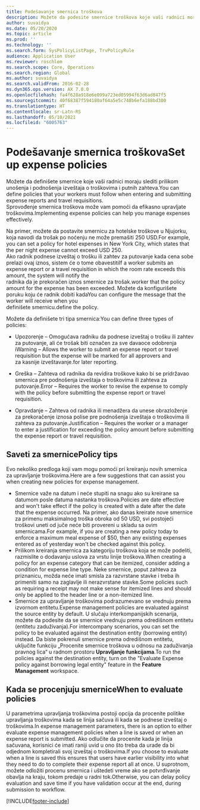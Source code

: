 ```yaml
---
title: Podešavanje smernica troškova
description: Možete da podesite smernice troškova koje vaši radnici moraju slediti prilikom unošenja i podnošenja izveštaja o troškovima i putnih zahteva u usluzi Microsoft Dynamics 365 Finance.
author: suvaidya
ms.date: 05/20/2020
ms.topic: article
ms.prod: ''
ms.technology: ''
ms.search.form: SysPolicyListPage, TrvPolicyRule
audience: Application User
ms.reviewer: roschlom
ms.search.scope: Core, Operations
ms.search.region: Global
ms.author: suvaidya
ms.search.validFrom: 2016-02-28
ms.dyn365.ops.version: AX 7.0.0
ms.openlocfilehash: fa4f628a918e6e099a723ed05994f63d6ad847f5
ms.sourcegitcommit: 40f68387f594180af64a5e5c748b6efa188bd300
ms.translationtype: HT
ms.contentlocale: sr-Latn-RS
ms.lasthandoff: 05/10/2021
ms.locfileid: "6005763"
---
```

# <a name="set-up-expense-policies"></a><span data-ttu-id="25034-103">Podešavanje smernica troškova</span><span class="sxs-lookup"><span data-stu-id="25034-103">Set up expense policies</span></span>

<span data-ttu-id="25034-104">Možete da definišete smernice koje vaši radnici moraju slediti prilikom unošenja i podnošenja izveštaja o troškovima i putnih zahteva.</span><span class="sxs-lookup"><span data-stu-id="25034-104">You can define policies that your workers must follow when entering and submitting expense reports and travel requisitions.</span></span>         
<span data-ttu-id="25034-105">Sprovođenje smernica troškova može vam pomoći da efikasno upravljate troškovima.</span><span class="sxs-lookup"><span data-stu-id="25034-105">Implementing expense policies can help you manage expenses effectively.</span></span>         

<span data-ttu-id="25034-106">Na primer, možete da postavite smernicu za hotelske troškove u Njujorku, koja navodi da trošak po noćenju ne može premašiti 250 USD.</span><span class="sxs-lookup"><span data-stu-id="25034-106">For example, you can set a policy for hotel expenses in New York City, which states that the per night expense cannot exceed USD 250.</span></span>       
<span data-ttu-id="25034-107">Ako radnik podnese izveštaj o trošku ili zahtev za putovanje kada cena sobe prelazi ovaj iznos, sistem će o tome obavestiti</span><span class="sxs-lookup"><span data-stu-id="25034-107">If a worker submits an expense report or a travel requisition in which the room rate exceeds this amount, the system will notify the</span></span>        
<span data-ttu-id="25034-108">radnika da je prekoračen iznos smernice za trošak.</span><span class="sxs-lookup"><span data-stu-id="25034-108">worker that the policy amount for the expense has been exceeded.</span></span> <span data-ttu-id="25034-109">Možete da konfigurišete poruku koju će radnik dobiti kada</span><span class="sxs-lookup"><span data-stu-id="25034-109">You can configure the message that the worker will receive when you</span></span>        
<span data-ttu-id="25034-110">definišete smernicu.</span><span class="sxs-lookup"><span data-stu-id="25034-110">define the policy.</span></span>      
        
<span data-ttu-id="25034-111">Možete da definišete tri tipa smernica:</span><span class="sxs-lookup"><span data-stu-id="25034-111">You can define three types of policies:</span></span>         
        
- <span data-ttu-id="25034-112">Upozorenje – Omogućava radniku da podnese izveštaj o trošku ili zahtev za putovanje, ali će trošak biti označen za sve davaoce odobrenja i</span><span class="sxs-lookup"><span data-stu-id="25034-112">Warning – Allows the worker to submit an expense report or travel requisition but the expense will be marked for all approvers and</span></span>        
  <span data-ttu-id="25034-113">za kasnije izveštavanje.</span><span class="sxs-lookup"><span data-stu-id="25034-113">for later reporting.</span></span>        

- <span data-ttu-id="25034-114">Greška – Zahteva od radnika da revidira troškove kako bi se pridržavao smernica pre podnošenja izveštaja o troškovima ili zahteva za putovanje.</span><span class="sxs-lookup"><span data-stu-id="25034-114">Error – Requires the worker to revise the expense to comply with the policy before submitting the expense report or travel requisition.</span></span>       
 
 - <span data-ttu-id="25034-115">Opravdanje – Zahteva od radnika ili menadžera da unese obrazloženje za prekoračenje iznosa polise pre podnošenja izveštaja o troškovima ili zahteva za putovanje.</span><span class="sxs-lookup"><span data-stu-id="25034-115">Justification – Requires the worker or a manager to enter a justification for exceeding the policy amount before submitting the expense report or travel requisition.</span></span>        

## <a name="policy-tips"></a><span data-ttu-id="25034-116">Saveti za smernice</span><span class="sxs-lookup"><span data-stu-id="25034-116">Policy tips</span></span>
<span data-ttu-id="25034-117">Evo nekoliko predloga koji vam mogu pomoći pri kreiranju novih smernica za upravljanje troškovima.</span><span class="sxs-lookup"><span data-stu-id="25034-117">Here are a few suggestions that can assist you when creating new policies for expense management.</span></span> 
* <span data-ttu-id="25034-118">Smernice važe na datum i neće stupiti na snagu ako su kreirane sa datumom posle datuma nastanka troškova.</span><span class="sxs-lookup"><span data-stu-id="25034-118">Policies are date effective and won't take effect if the policy is created with a date after the date that the expense occurred.</span></span> <span data-ttu-id="25034-119">Na primer, ako danas kreirate nove smernice za primenu maksimalnog troška obroka od 50 USD, svi postojeći troškovi uneti od juče neće biti provereni u skladu sa ovim smernicama.</span><span class="sxs-lookup"><span data-stu-id="25034-119">For example, if you are creating a new policy today to enforce a maximum meal expense of $50, then any existing expenses entered as of yesterday won't be checked against this policy.</span></span>
* <span data-ttu-id="25034-120">Prilikom kreiranja smernica za kategoriju troškova koja se može podeliti, razmislite o dodavanju uslova za vrstu linije troškova.</span><span class="sxs-lookup"><span data-stu-id="25034-120">When creating a policy for an expense category that can be itemized, consider adding a condition for expense line type.</span></span> <span data-ttu-id="25034-121">Neke smernice, poput zahteva za priznanicu, možda neće imati smisla za razvrstane stavke i treba ih primeniti samo na zaglavlje ili nerazvrstane stavke.</span><span class="sxs-lookup"><span data-stu-id="25034-121">Some policies such as requiring a receipt may not make sense for itemized lines and should only be applied to the header line or a non-itemized line.</span></span> 
* <span data-ttu-id="25034-122">Smernice za upravljanje troškovima podrazumevano se vrednuju prema izvornom entitetu.</span><span class="sxs-lookup"><span data-stu-id="25034-122">Expense management policies are evaluated against the source entity by default.</span></span> <span data-ttu-id="25034-123">U slučaju interkompanijskih scenarija, možete da podesite da se smernice vrednuju prema odredišnom entitetu (entitetu zaduživanja).</span><span class="sxs-lookup"><span data-stu-id="25034-123">For intercompany scenarios, you can set the policy to be evaluated against the destination entity (borrowing entity) instead.</span></span> <span data-ttu-id="25034-124">Da biste pokrenuli smernice prema odredišnom entitetu, uključite funkciju „Procenite smernice troškova u odnosu na zaduživanja pravnog lica“ u radnom prostoru **Upravljanje funkcijama**.</span><span class="sxs-lookup"><span data-stu-id="25034-124">To run the policies against the destination entity, turn on the "Evaluate Expense policy against borrowing legal entity" feature in the **Feature Management** workspace.</span></span>

## <a name="when-to-evaluate-policies"></a><span data-ttu-id="25034-125">Kada se procenjuju smernice</span><span class="sxs-lookup"><span data-stu-id="25034-125">When to evaluate policies</span></span>

<span data-ttu-id="25034-126">U parametrima upravljanja troškovima postoji opcija da procenite politike upravljanja troškovima kada se linija sačuva ili kada se podnese izveštaj o troškovima.</span><span class="sxs-lookup"><span data-stu-id="25034-126">In expense management parameters, there is an option to either evaluate expense management policies when a line is saved or when an expense report is submitted.</span></span> <span data-ttu-id="25034-127">Ako odlučite da procenite kada je linija sačuvana, korisnici će imati raniji uvid u ono što treba da urade da bi odjednom kompletirali svoj izveštaj o troškovima.</span><span class="sxs-lookup"><span data-stu-id="25034-127">If you choose to evaluate when a line is saved this ensures that users have earlier visibility into what they need to do to complete their expense report all at once.</span></span> <span data-ttu-id="25034-128">U suprotnom, možete odložiti procenu smernica i uštedeti vreme ako se potvrđivanje obavlja na kraju, tokom predaje u radni tok.</span><span class="sxs-lookup"><span data-stu-id="25034-128">Otherwise, you can delay policy evaluation and save time if you have validation occur at the end, during submission to workflow.</span></span>


[!INCLUDE[footer-include](../includes/footer-banner.md)]